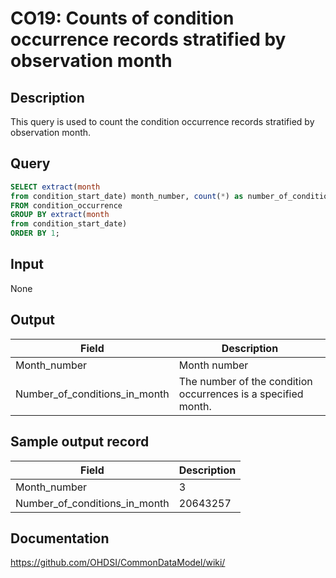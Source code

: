 # CO19: Counts of condition occurrence records stratified by observation month

## Description
This query is used to count the condition occurrence records stratified by observation month.

## Query
```sql
SELECT extract(month
from condition_start_date) month_number, count(*) as number_of_conditions_in_month
FROM condition_occurrence
GROUP BY extract(month
from condition_start_date)
ORDER BY 1;
```

## Input

None

## Output

| Field |  Description |
| --- | --- |
| Month_number | Month number |
| Number_of_conditions_in_month |  The number of the condition occurrences is a specified month. |

## Sample output record

|  Field |  Description |
| --- | --- |
| Month_number |  3 |
| Number_of_conditions_in_month |  20643257 |


## Documentation
https://github.com/OHDSI/CommonDataModel/wiki/
